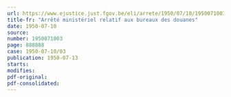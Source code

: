 ```yaml
---
url: https://www.ejustice.just.fgov.be/eli/arrete/1950/07/10/1950071003/justel
title-fr: "Arrêté ministériel relatif aux bureaux des douanes"
date: 1950-07-10
source:
number: 1950071003
page: 888888
case: 1950-07-10/03
publication: 1950-07-13
starts:
modifies:
pdf-original:
pdf-consolidated:
---
```


